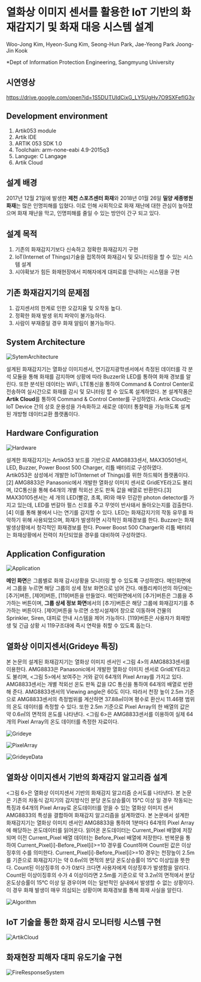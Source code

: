 # 열화상 이미지 센서를 활용한 IoT 기반의 화재감지기 및 화재 대응 시스템 설계 #

Woo-Jong Kim, Hyeon-Sung Kim, Seong-Hun Park, Jae-Yeong Park  Joong-Jin Kook

*Dept of Information Protection Engineering, Sangmyung University

## 시연영상 ##

https://drive.google.com/open?id=1S5DUTUIdCixG_LY5UgHv7O9SXFefIG3v

## Development environment ##

1. Artik053 module
2. Artik IDE
3. ARTIK 053 SDK 1.0
4. Toolchain: arm-none-eabi 4.9-2015q3
5. Languge: C Langage
6. Artik Cloud

## 설계 배경 ##

 2017년 12월 21일에 발생한 **제천 스포츠센터 화재**와 2018년 01월 26일 **밀양 세종병원 화재**는 많은 인명피해를 입혔다. 이로 인해 사회적으로 화재 재난에 대한 관심이 높아졌으며 화재 재난을 막고, 인명피해를 줄일 수 있는 방안이 간구 되고 있다.

## 설계 목적 ##

1. 기존의 화재감지기보다 신속하고 정확한 화재감지기 구현
2. IoT(Internet of Things)기술을 접목하여 화재감시 및 모니터링을 할 수 있는 시스템 설계
3. 시야확보가 힘든 화재현장에서 피해자에게 대피로를 안내하는 시스템을 구현


## 기존 화재감지기의 문제점 ##

1. 감지센서의 한계로 인한 오감지율 및 오작동 높다.
2. 정확한 화재 발생 위치 파악이 불가능하다.
3. 사람이 부재중일 경우 화재 알림이 불가능하다.


## System Architecture ##

![SytemArchitecture](./image/SystemArchitecture.JPG)

 설계된 화재감지기는 열화상 이미지센서, 연기감지광학센서에서 측정된 데이터를 각 분석 모듈을 통해 화재를 감지하며 상황에 따라 Buzzer와 LED를 통하여 화재 경보를 알린다. 또한 분석된 데이터는 WiFi, LTE통신을 통하여 Command & Control Center로 전송하여 실시간으로 화재를 감시 및 모니터링 할 수 있도록 설계하였다. 본 설계작품은 **Artik Cloud**를 통하여 Command & Control Center를 구성하였다. Artik Cloud는 IoT Device 간의 상호 운용성을 가속화하고 새로운 데이터 통찰력을 가능하도록 설계된 개방형 데이터교환 플랫폼이다.

## Hardware Configuration ##

![Hardware](./image/hardware.JPG)

  설계한 화재감지기는 Artik053 보드를 기반으로 AMG8833센서, MAX30501센서, LED, Buzzer, Power Boost 500 Charger, 리튬 배터리로 구성하였다.         
 Artik053은 삼성에서 개발한 IoT(Internet of Things)를 위한 하드웨어 플랫폼이다.[2] AMG8833은 Panasonic에서 개발한 열화상 이미지 센서로 GridEYE라고도 불리며, I2C통신을 통해 64개의 개별 적외선 온도 판독 값을 배열로 반환한다.[3] MAX30105센서는 세 개의 LED(빨강, 초록, IR)와 매우 민감한 photon detector를 가지고 있는데, LED를 번갈아 펄스 신호를 주고 무엇이 반사돼서 돌아오는지를 검출한다.[4] 이를 통해 불에서 나는 연기를 감지할 수 있다. LED는 화재감지기의 작동 유무를 파악하기 위해 사용되었으며, 화재가 발생하면 시각적인 화재경보를 한다. Buzzer는 화재 발생상황에서 청각적인 화재경보를 한다. Power Boost 500 Charger와 리튬 배터리는 화재상황에서 전력이 차단되었을 경우를 대비하여 구성하였다.

## Application Configuration ##

![Application](./image/Application2.JPG)

 **메인 화면**은 그룹별로 화재 감시상황을 모니터링 할 수 있도록 구성하였다. 메인화면에서 그룹을 누르면 해당 그룹의 상세 정보 화면으로 넘어 간다. 애플리케이션의 하단에는 [추가]버튼, [제어]버튼, [119]버튼을 만들었다. 메인화면에서의 [추가]버튼은 그룹을 추가하는 버튼이며, **그룹 상세 정보 화면**에서의 [추가]버튼은 해당 그룹에 화재감지기를 추가하는 버튼이다. [제어]버튼을 누르면 소방시설제어 창으로 이동하며 건물의 Sprinkler, Siren, 대피로 안내 시스템을 제어 가능하다. [119]버튼은 사용자가 화재방생 및 긴급 상황 시 119구조대에 즉시 연락을 취할 수 있도록 돕는다. 

## 열화상 이미지센서(Grideye 특징) ##

본 논문의 설계된 화재감지기는 열화상 이미지 센서인 <그림 4>의 AMG8833센서를 이용한다. 
 AMG8833은 Panasonic에서 개발한 열화상 이미지 센서로 GridEYE라고도 불리며, <그림 5>에서 보여주는 거와 같이 64개의 Pixel Array를 가지고 있다. AMG8833센서는 개별 적외선 온도 판독 값을 I2C 통신을 통하여 64개의 배열로 반환해 준다. 
 AMG8833센서의 Viewing angle은 60도 이다. 따라서 천장 높이 2.5m 기준으로 AMG8833센서의 측정범위를 계산하면 37.88㎡이며 평수로 환산시 11.46평 범위의 온도 데이터를 측정할 수 있다. 또한 2.5m 기준으로 Pixel Array의 한 배열의 값은 약 0.6㎡의 면적의 온도를 나타낸다.
 <그림 6>은 AMG8833센서를 이용하여 실제 64개의 Pixel Array의 온도 데이터를 측정한 자료이다.

![Grideye](./image/grideye.png)

![PixelArray](./image/girdeyePixelArrayAndViewingField.JPG)

![GrideyeData](./image/grideyeData.PNG)


## 열화상 이미지센서 기반의 화재감지 알고리즘 설계  ##

<그림 6>은 열화상 이미지센서 기반의 화재감지 알고리즘 순서도를 나타낸다. 본 논문은 기존의 차동식 감지기의 감지방식인 분당 온도상승률이 15℃ 이상 일 경우 작동되는 특징과 64개의 Pixel Array로 온도데이터를 얻을 수 있는 열화상 이미지 센서 AMG8833의 특성을 결합하여 화재감지 알고리즘을 설계하였다.
 본 논문에서 설계한 화재감지기는 열화상 이미지 센서인 AMG8833을 통하여 1분마다 64개의 Pixel Array에 해당하는 온도데이터를 읽어온다. 읽어온 온도데이터는 Current_Pixel 배열에 저장되며 이전 Current_Pixel 배열 데이터는 Before_Pixel 배열에 저장한다. 
 반복문을 통하여 Current_Pixel[i]-Before_Pixel[i]>=10 경우를 Count하며 Count된 값은 이상징후의 수를 의미한다.
Current_Pixel[i]-Before_Pixel[i]>=10 경우는 천장높이 2.5m를 기준으로 화재감지기는 약 0.6㎡의 면적의 분당 온도상승률이  15℃ 이상임을 뜻한다. 
 Count된 이상징후의 수가 0보다 크다면 사용자에게 이상징후가 발생함을 알리다. Count된 이상이징후의 수가 4 이상이라면 2.5m를 기준으로 약 3.2㎡의 면적에서 분당 온도상승률이 15℃ 이상 일 경우이며 이는 일반적인 실내에서 발생할 수 없는 상황이다. 이 경우 화재 발생이 매우 의심되는 상황이며 화재경보를 통해 화재 사실을 알린다.  

![Algorithm](./image/Algorithm.JPG)

## IoT 기술을 통한 화재 감시 모니터링 시스템 구현 ##

![ArtikCloud](./image/ArtikCloud.JPG)

## 화재현장 피해자 대피 유도기술 구현 ##

![FireResponseSystem](./image/FireResponseSystem.JPG)